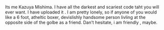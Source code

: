 Its me Kazuya Mishima. 
I have all the darkest and scariest code taht you will ever want. I have uploaded it .
I am pretty lonely, so if anyone of you would like a 6 foot, atheltic boxer, devislishly handsome person livling at the opposite side of the golbe as a friend. Dan't hesitate, i am friendly , maybe.
